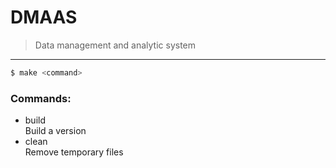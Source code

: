 # DMAAS
> Data management and analytic system
____
```bash
$ make <command>
```
### Commands: 

 - build                          
Build a version
 -  clean                          
Remove temporary files

